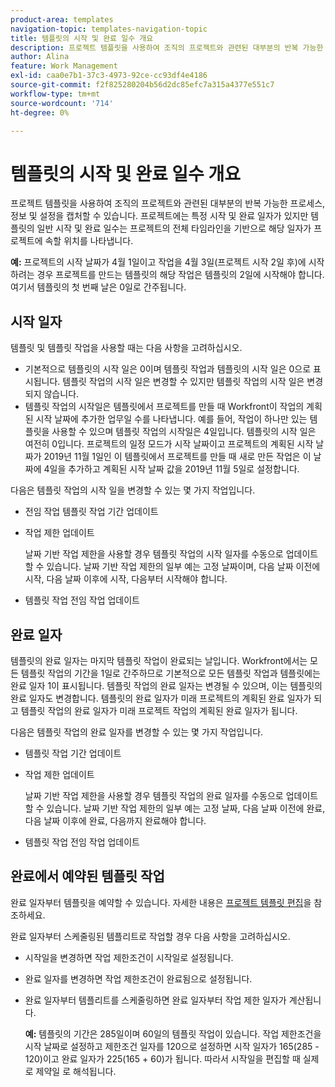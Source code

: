 ```yaml
---
product-area: templates
navigation-topic: templates-navigation-topic
title: 템플릿의 시작 및 완료 일수 개요
description: 프로젝트 템플릿을 사용하여 조직의 프로젝트와 관련된 대부분의 반복 가능한 프로세스, 정보 및 설정을 캡처할 수 있습니다. 프로젝트에는 특정 시작 및 완료 일자가 있지만 템플릿의 일반 시작 및 완료 일수는 프로젝트의 전체 타임라인을 기반으로 해당 일자가 프로젝트에 속할 위치를 나타냅니다.
author: Alina
feature: Work Management
exl-id: caa0e7b1-37c3-4973-92ce-cc93df4e4186
source-git-commit: f2f825280204b56d2dc85efc7a315a4377e551c7
workflow-type: tm+mt
source-wordcount: '714'
ht-degree: 0%

---
```


# 템플릿의 시작 및 완료 일수 개요

프로젝트 템플릿을 사용하여 조직의 프로젝트와 관련된 대부분의 반복 가능한 프로세스, 정보 및 설정을 캡처할 수 있습니다. 프로젝트에는 특정 시작 및 완료 일자가 있지만 템플릿의 일반 시작 및 완료 일수는 프로젝트의 전체 타임라인을 기반으로 해당 일자가 프로젝트에 속할 위치를 나타냅니다.

**예:** 프로젝트의 시작 날짜가 4월 1일이고 작업을 4월 3일(프로젝트 시작 2일 후)에 시작하려는 경우 프로젝트를 만드는 템플릿의 해당 작업은 템플릿의 2일에 시작해야 합니다. 여기서 템플릿의 첫 번째 날은 0일로 간주됩니다.

## 시작 일자

템플릿 및 템플릿 작업을 사용할 때는 다음 사항을 고려하십시오.

* 기본적으로 템플릿의 시작 일은 0이며 템플릿 작업과 템플릿의 시작 일은 0으로 표시됩니다. 템플릿 작업의 시작 일은 변경할 수 있지만 템플릿 작업의 시작 일은 변경되지 않습니다.
* 템플릿 작업의 시작일은 템플릿에서 프로젝트를 만들 때 Workfront이 작업의 계획된 시작 날짜에 추가한 업무일 수를 나타냅니다. 예를 들어, 작업이 하나만 있는 템플릿을 사용할 수 있으며 템플릿 작업의 시작일은 4일입니다. 템플릿의 시작 일은 여전히 0입니다. 프로젝트의 일정 모드가 시작 날짜이고 프로젝트의 계획된 시작 날짜가 2019년 11월 1일인 이 템플릿에서 프로젝트를 만들 때 새로 만든 작업은 이 날짜에 4일을 추가하고 계획된 시작 날짜 값을 2019년 11월 5일로 설정합니다.

다음은 템플릿 작업의 시작 일을 변경할 수 있는 몇 가지 작업입니다.

* 전임 작업 템플릿 작업 기간 업데이트
* 작업 제한 업데이트

  날짜 기반 작업 제한을 사용할 경우 템플릿 작업의 시작 일자를 수동으로 업데이트할 수 있습니다. 날짜 기반 작업 제한의 일부 예는 고정 날짜이며, 다음 날짜 이전에 시작, 다음 날짜 이후에 시작, 다음부터 시작해야 합니다.

* 템플릿 작업 전임 작업 업데이트

## 완료 일자

템플릿의 완료 일자는 마지막 템플릿 작업이 완료되는 날입니다. Workfront에서는 모든 템플릿 작업의 기간을 1일로 간주하므로 기본적으로 모든 템플릿 작업과 템플릿에는 완료 일자 1이 표시됩니다. 템플릿 작업의 완료 일자는 변경될 수 있으며, 이는 템플릿의 완료 일자도 변경합니다. 템플릿의 완료 일자가 미래 프로젝트의 계획된 완료 일자가 되고 템플릿 작업의 완료 일자가 미래 프로젝트 작업의 계획된 완료 일자가 됩니다.

다음은 템플릿 작업의 완료 일자를 변경할 수 있는 몇 가지 작업입니다.

* 템플릿 작업 기간 업데이트
* 작업 제한 업데이트

  날짜 기반 작업 제한을 사용할 경우 템플릿 작업의 완료 일자를 수동으로 업데이트할 수 있습니다. 날짜 기반 작업 제한의 일부 예는 고정 날짜, 다음 날짜 이전에 완료, 다음 날짜 이후에 완료, 다음까지 완료해야 합니다.

* 템플릿 작업 전임 작업 업데이트

## 완료에서 예약된 템플릿 작업

완료 일자부터 템플릿을 예약할 수 있습니다. 자세한 내용은 [프로젝트 템플릿 편집](../../../manage-work/projects/create-and-manage-templates/edit-templates.md)을 참조하세요.

완료 일자부터 스케줄링된 템플리트로 작업할 경우 다음 사항을 고려하십시오.

* 시작일을 변경하면 작업 제한조건이 시작일로 설정됩니다.
* 완료 일자를 변경하면 작업 제한조건이 완료됨으로 설정됩니다.
* 완료 일자부터 템플리트를 스케줄링하면 완료 일자부터 작업 제한 일자가 계산됩니다.

  **예:** 템플릿의 기간은 285일이며 60일의 템플릿 작업이 있습니다. 작업 제한조건을 시작 날짜로 설정하고 제한조건 일자를 120으로 설정하면 시작 일자가 165(285 - 120)이고 완료 일자가 225(165 + 60)가 됩니다. 따라서 시작일을 편집할 때 실제로 제약일 로 해석됩니다.
